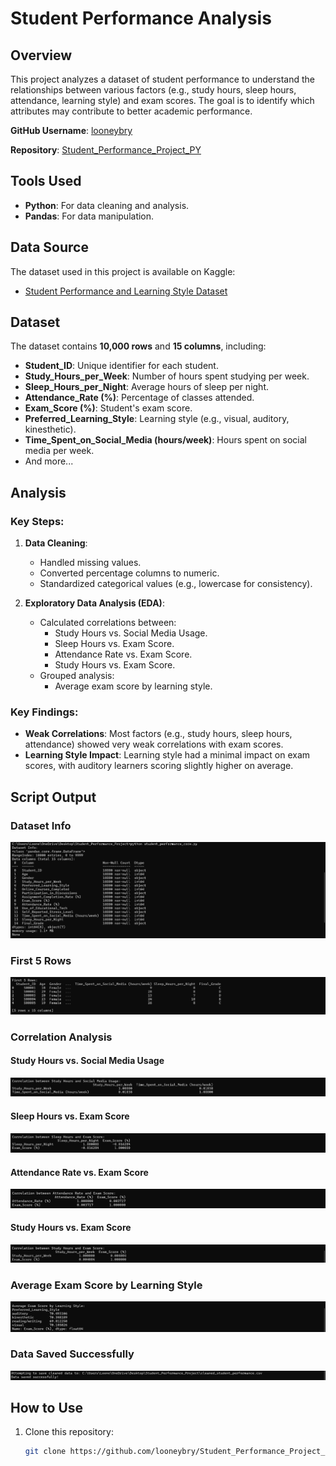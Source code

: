 # Student Performance Analysis

## Overview
This project analyzes a dataset of student performance to understand the relationships between various factors (e.g., study hours, sleep hours, attendance, learning style) and exam scores. The goal is to identify which attributes may contribute to better academic performance.

**GitHub Username**: [looneybry](https://github.com/looneybry)

**Repository**: [Student_Performance_Project_PY](https://github.com/looneybry/Student_Performance_Project_PY)

## Tools Used
- **Python**: For data cleaning and analysis.
- **Pandas**: For data manipulation.

## Data Source
The dataset used in this project is available on Kaggle:
- [Student Performance and Learning Style Dataset](https://www.kaggle.com/datasets/adilshamim8/student-performance-and-learning-style)

## Dataset
The dataset contains **10,000 rows** and **15 columns**, including:
- **Student_ID**: Unique identifier for each student.
- **Study_Hours_per_Week**: Number of hours spent studying per week.
- **Sleep_Hours_per_Night**: Average hours of sleep per night.
- **Attendance_Rate (%)**: Percentage of classes attended.
- **Exam_Score (%)**: Student's exam score.
- **Preferred_Learning_Style**: Learning style (e.g., visual, auditory, kinesthetic).
- **Time_Spent_on_Social_Media (hours/week)**: Hours spent on social media per week.
- And more...

## Analysis
### Key Steps:
1. **Data Cleaning**:
   - Handled missing values.
   - Converted percentage columns to numeric.
   - Standardized categorical values (e.g., lowercase for consistency).

2. **Exploratory Data Analysis (EDA)**:
   - Calculated correlations between:
     - Study Hours vs. Social Media Usage.
     - Sleep Hours vs. Exam Score.
     - Attendance Rate vs. Exam Score.
     - Study Hours vs. Exam Score.
   - Grouped analysis:
     - Average exam score by learning style.

### Key Findings:
- **Weak Correlations**: Most factors (e.g., study hours, sleep hours, attendance) showed very weak correlations with exam scores.
- **Learning Style Impact**: Learning style had a minimal impact on exam scores, with auditory learners scoring slightly higher on average.

## Script Output
### Dataset Info
![Dataset Info](Screenshots/dataset_info.png)

### First 5 Rows
![First 5 Rows](Screenshots/first_5_rows.png)

### Correlation Analysis
#### Study Hours vs. Social Media Usage
![Study Hours vs. Social Media Usage](Screenshots/study_vs_social_media.png)

#### Sleep Hours vs. Exam Score
![Sleep Hours vs. Exam Score](Screenshots/sleep_vs_exam_score.png)

#### Attendance Rate vs. Exam Score
![Attendance Rate vs. Exam Score](Screenshots/attendance_vs_exam_score.png)

#### Study Hours vs. Exam Score
![Study Hours vs. Exam Score](Screenshots/study_vs_exam_score.png)

### Average Exam Score by Learning Style
![Average Exam Score by Learning Style](Screenshots/learning_style_vs_exam_score.png)

### Data Saved Successfully
![Data Saved Successfully](Screenshots/data_saved_successfully.png)

## How to Use
1. Clone this repository:
   ```bash
   git clone https://github.com/looneybry/Student_Performance_Project_PY.git